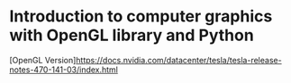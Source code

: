 # Introduction to computer graphics with OpenGL library and Python


[OpenGL Version]<https://docs.nvidia.com/datacenter/tesla/tesla-release-notes-470-141-03/index.html>
